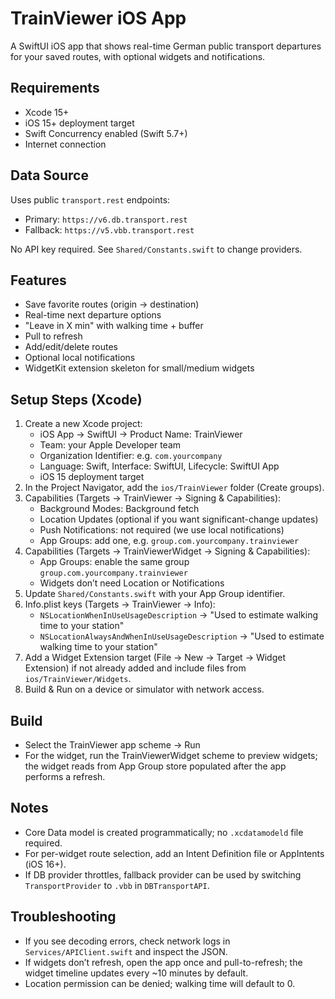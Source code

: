 # TrainViewer iOS App

A SwiftUI iOS app that shows real-time German public transport departures for your saved routes, with optional widgets and notifications.

## Requirements
- Xcode 15+
- iOS 15+ deployment target
- Swift Concurrency enabled (Swift 5.7+)
- Internet connection

## Data Source
Uses public `transport.rest` endpoints:
- Primary: `https://v6.db.transport.rest`
- Fallback: `https://v5.vbb.transport.rest`

No API key required. See `Shared/Constants.swift` to change providers.

## Features
- Save favorite routes (origin → destination)
- Real-time next departure options
- "Leave in X min" with walking time + buffer
- Pull to refresh
- Add/edit/delete routes
- Optional local notifications
- WidgetKit extension skeleton for small/medium widgets

## Setup Steps (Xcode)
1. Create a new Xcode project:
   - iOS App → SwiftUI → Product Name: TrainViewer
   - Team: your Apple Developer team
   - Organization Identifier: e.g. `com.yourcompany`
   - Language: Swift, Interface: SwiftUI, Lifecycle: SwiftUI App
   - iOS 15 deployment target
2. In the Project Navigator, add the `ios/TrainViewer` folder (Create groups).
3. Capabilities (Targets → TrainViewer → Signing & Capabilities):
   - Background Modes: Background fetch
   - Location Updates (optional if you want significant-change updates)
   - Push Notifications: not required (we use local notifications)
   - App Groups: add one, e.g. `group.com.yourcompany.trainviewer`
4. Capabilities (Targets → TrainViewerWidget → Signing & Capabilities):
   - App Groups: enable the same group `group.com.yourcompany.trainviewer`
   - Widgets don’t need Location or Notifications
5. Update `Shared/Constants.swift` with your App Group identifier.
6. Info.plist keys (Targets → TrainViewer → Info):
   - `NSLocationWhenInUseUsageDescription` → "Used to estimate walking time to your station"
   - `NSLocationAlwaysAndWhenInUseUsageDescription` → "Used to estimate walking time to your station"
7. Add a Widget Extension target (File → New → Target → Widget Extension) if not already added and include files from `ios/TrainViewer/Widgets`.
8. Build & Run on a device or simulator with network access.

## Build
- Select the TrainViewer app scheme → Run
- For the widget, run the TrainViewerWidget scheme to preview widgets; the widget reads from App Group store populated after the app performs a refresh.

## Notes
- Core Data model is created programmatically; no `.xcdatamodeld` file required.
- For per-widget route selection, add an Intent Definition file or AppIntents (iOS 16+).
- If DB provider throttles, fallback provider can be used by switching `TransportProvider` to `.vbb` in `DBTransportAPI`.

## Troubleshooting
- If you see decoding errors, check network logs in `Services/APIClient.swift` and inspect the JSON.
- If widgets don’t refresh, open the app once and pull-to-refresh; the widget timeline updates every ~10 minutes by default.
- Location permission can be denied; walking time will default to 0.